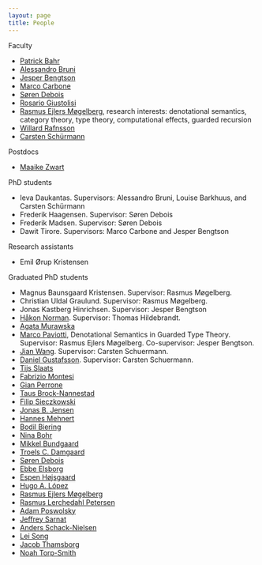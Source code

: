 ```yaml
---
layout: page
title: People
---
```


Faculty

-   [Patrick Bahr](https://bahr.io/)
-   [Alessandro Bruni](http://alessandrobruni.name/)
-   [Jesper Bengtson](http://www.itu.dk/people/jebe)
-   [Marco Carbone](http://www.itu.dk/people/maca)
-   [Søren Debois](http://www.itu.dk/people/debois)
-   [Rosario Giustolisi](http://itu.dk/people/rosg/)
-   [Rasmus Ejlers Møgelberg](http://www.itu.dk/people/mogel), research
    interests: denotational semantics, category theory, type theory,
    computational effects, guarded recursion
-   [Willard Rafnsson](https://www.willardthor.com/)
-   [Carsten Schürmann](http://www.itu.dk/people/carsten)

Postdocs

- [Maaike Zwart](https://maaikezwart.com/)

PhD students

- Ieva Daukantas. Supervisors: Alessandro Bruni, Louise Barkhuus, and Carsten Schürmann
- Frederik Haagensen. Supervisor: Søren Debois
- Frederik Madsen. Supervisor: Søren Debois
- Dawit Tirore. Supervisors: Marco Carbone and Jesper Bengtson

Research assistants
- Emil Ørup Kristensen

Graduated PhD students

-   Magnus Baunsgaard Kristensen. Supervisor: Rasmus Møgelberg.
-   Christian Uldal Graulund. Supervisor: Rasmus Møgelberg.
-   Jonas Kastberg Hinrichsen. Supervisor: Jesper Bengtson
-   [Håkon Norman](http://itu.dk/people/hnor). Supervisor: Thomas
    Hildebrandt.
-   [Agata Murawska](http://www.itu.dk/people/agmu)
-   [Marco Paviotti](http://itu.dk/people/mpav/), Denotational Semantics
    in Guarded Type Theory. Supervisor: Rasmus Ejlers Møgelberg.
    Co-supervisor: Jesper Bengtson.
-   [Jian Wang](http://itu.dk/people/jwan/). Supervisor: Carsten
    Schuermann.
-   [Daniel Gustafsson](http://itu.dk/people/dagu). Supervisor: Carsten
    Schuermann.
-   [Tijs Slaats](http://itu.dk/people/tslaats/)
-   [Fabrizio Montesi](http://www.fabriziomontesi.com)
-   [Gian Perrone](http://itu.dk/~gdpe/)
-   [Taus Brock-Nannestad](http://www.itu.dk/people/tbro)
-   [Filip Sieczkowski](http://itu.dk/people/fisi/)
-   [Jonas B. Jensen](Jonas_Buhrkal_Jensen "wikilink")
-   [Hannes Mehnert](http://www.itu.dk/people/hame)
-   [Bodil Biering](http://www.itu.dk/people/biering)
-   [Nina Bohr](http://www.itu.dk/people/ninab)
-   [Mikkel Bundgaard](http://www.itu.dk/people/mikkelbu)
-   [Troels C. Damgaard](http://www.itu.dk/people/tcd)
-   [Søren Debois](http://www.itu.dk/people/debois)
-   [Ebbe Elsborg](http://www.itu.dk/people/elsborg)
-   [Espen Højsgaard](http://www.itu.dk/people/espen)
-   [Hugo A. López](http://lopezacosta.net/)
-   [Rasmus Ejlers Møgelberg](http://www.itu.dk/people/mogel)
-   [Rasmus Lerchedahl Petersen](http://www.itu.dk/people/rusmus)
-   [Adam Poswolsky](http://www.itu.dk/people/poswolsky)
-   [Jeffrey Sarnat](http://www.itu.dk/people/sarnat)
-   [Anders Schack-Nielsen](http://itu.dk/people/anderssn/)
-   [Lei Song](http://www.itu.dk/~leis/)
-   [Jacob Thamsborg](http://www.itu.dk/people/thamsborg)
-   [Noah Torp-Smith](http://www.itu.dk/people/noah)
